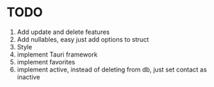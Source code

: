 # TODO
1. Add update and delete features
2. Add nullables, easy just add options to struct
3. Style
4. implement Tauri framework
5. implement favorites
6. implement active, instead of deleting from db, just set contact as inactive
